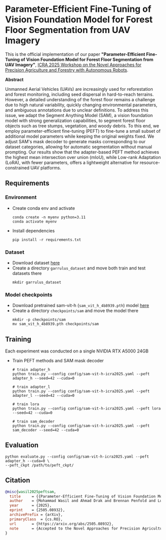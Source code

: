 # Parameter-Efficient Fine-Tuning of Vision Foundation Model for Forest Floor Segmentation from UAV Imagery

This is the official implementation of our paper **"Parameter-Efficient Fine-Tuning of Vision Foundation Model for Forest Floor Segmentation from UAV Imagery"**, [ICRA 2025 Workshop on the Novel Approaches for Precision Agriculture and Forestry with Autonomous Robots](https://ag-tech-icra2025.com/).

**Abstract**

Unmanned Aerial Vehicles (UAVs) are increasingly used for reforestation and forest monitoring, 
including seed dispersal in hard-to-reach terrains. However, a detailed understanding of 
the forest floor remains a challenge due to high natural variability, quickly changing 
environmental parameters, and ambiguous annotations due to unclear definitions. 
To address this issue, we adapt the Segment Anything Model (SAM), a vision foundation model 
with strong generalization capabilities, to segment forest floor objects such as tree stumps, 
vegetation, and woody debris. To this end, we employ parameter-efficient fine-tuning (PEFT) 
to fine-tune a small subset of additional model parameters while keeping the original 
weights fixed. We adjust SAM's mask decoder to generate masks corresponding 
to our dataset categories, allowing for automatic segmentation without manual prompting. 
Our results show that the adapter-based PEFT method achieves 
the highest mean intersection over union (mIoU), while Low-rank Adaptation (LoRA), 
with fewer parameters, offers a lightweight alternative for resource-constrained UAV platforms. 

## Requirements

### Environment

* Create conda env and activate
  ```
  conda create -n myenv python=3.11
  conda activate myenv
  ```
* Install dependencies
  ```
  pip install -r requirements.txt
  ```

### Dataset
* Download dataset [here](https://zenodo.org/records/15480886)
* Create a directory `garrulus_dataset` and move both train and test datasets there
  ```
  mkdir garrulus_dataset
  ```

### Model checkpoints
* Download pretrained sam-vit-h (`sam_vit_h_4b8939.pth`) model [here](https://github.com/facebookresearch/segment-anything)
* Create a directory `checkpoints/sam` and move the model there
  ```
  mkdir -p checkpoints/sam
  mv sam_vit_h_4b8939.pth checkpoints/sam
  ```

## Training

Each experiment was conducted on a single NVIDIA RTX A5000 24GB

* Train PEFT methods and SAM mask decoder
  ```
  # train adapter_h
  python train.py --config config/sam-vit-h-icra2025.yaml --peft adapter_h --seed=42 --cuda=0
  
  # train adapter_l
  python train.py --config config/sam-vit-h-icra2025.yaml --peft adapter_l --seed=42 --cuda=0

  # train lora
  python train.py --config config/sam-vit-h-icra2025.yaml --peft lora --seed=42 --cuda=0

  # train sam_decoder
  python train.py --config config/sam-vit-h-icra2025.yaml --peft sam_decoder --seed=42 --cuda=0
  ```

## Evaluation
  ```
  python evaluate.py --config config/sam-vit-h-icra2025.yaml --peft adapter_h --cuda=0 \
  --peft_ckpt /path/to/peft_ckpt/ 
  ```

## Citation
```bibtex
@misc{wasil2025peftsam,
  title     = {{Parameter-Efficient Fine-Tuning of Vision Foundation Model for Forest Floor Segmentation from UAV Imagery}},
  author    = {Mohammad Wasil and Ahmad Drak and Brennan Penfold and Ludovico Scarton and Maximilian Johenneken and Alexander Asteroth and Sebastian Houben},
  year      = {2025},
  eprint    = {2505.08932},
  archivePrefix = {arXiv},
  primaryClass  = {cs.RO},
  url       = {https://arxiv.org/abs/2505.08932},
  note      = {Accepted to the Novel Approaches for Precision Agriculture and Forestry with Autonomous Robots, IEEE ICRA Workshop 2025}
}

```
